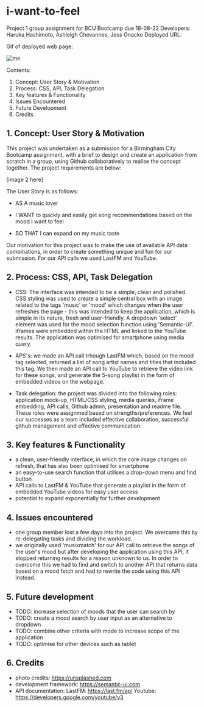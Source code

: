 # i-want-to-feel

Project 1 group assignment for BCU Bootcamp due 18-08-22
Developers: Haruka Hashimoto, Ashleigh Chevannes, Jess Onacko
Deployed URL: 

Gif of deployed web page:

![me](https://github.com/nxtera/I-Want-To-Feel/blob/main/demo.gif)

Contents:

1. Concept: User Story & Motivation
2. Process: CSS, API, Task Delegation
3. Key features & Functionality
4. Issues Encountered
5. Future Development
6. Credits

## 1. Concept: User Story & Motivation

This project was undertaken as a submission for a Birmingham City Bootcamp assignment, with a brief to design and create an application from scratch in a group, using Github collaboratively to realise the concept together.  The project requirements are below:

[image 2 here]

The User Story is as follows:

- AS A music lover

- I WANT to quickly and easily get song recommendations based on the mood I want to feel

- SO THAT I can expand on my music taste

Our motivation for this project was to make the use of available API data combinations, in order to create something unique and fun for our submission.  For our API calls we used LastFM and YouTube.

## 2. Process: CSS, API, Task Delegation

- CSS: The interface was intended to be a simple, clean and polished.  CSS styling was used to create a simple central box with an image related to the tags 'music' or 'mood' which changes when the user refreshes the page - this was intended to keep the application, which is simple in its nature, fresh and user-friendly.  A dropdown 'select' element was used for the mood selection function using 'Semantic-UI'.  iframes were embedded within the HTML and linked to the YouTube results.  The application was optimised for smartphone using media query.

- APS's: we made an API call trhough LastFM which, based on the mood tag selected, returned a list of song artist names and titles that included this tag.  We then made an API call to YouTube to retrieve the video link for these songs, and generate the 5-song playlist in the form of embedded videos on the webpage.

- Task delegation: the project was divided into the following roles: application mock-up, HTML/CSS styling, media queries, iframe embedding, API calls, Github admin, presentation and readme file.  These roles were assignmed based on strengths/preferences.  We feel our successes as a team included effective collaboration, successful github management and effective communication.


## 3. Key features & Functionality

- a clean, user-friendly interface, in which the core image changes on refresh, that has also been optimised for smartphone
- an easy-to-use search function that utilises a drop-down menu and find button
- API calls to LastFM & YouTube that generate a playlist in the form of embedded YouTube videos for easy user access
- potential to expand exponentially for further development

## 4. Issues encountered
- one group member lost a few days into the project.  We overcame this by re-delegating tasks and dividing the workload.
- we originally used 'musixmatch' for our API call to retrieve the songs of the user's mood but after developing the application using this API, it stopped returning results for a reason unknown to us.  In order to overcome this we had to find and switch to another API that returns data based on a mood fetch and had to rewrite the code using this API instead.

## 5. Future development
- TODO: increase selection of moods that the user can search by
- TODO: create a mood search by user input as an alternative to dropdown
- TODO: combine other criteria with mode to increase scope of the application
- TODO: optimise for other devices such as tablet

## 6. Credits
- photo credits: https://unsplashed.com 
- development framework: https://semantic-ui.com
- API documentation: LastFM: https://last.fm/api Youtube: https://developers.google.com/youtube/v3


